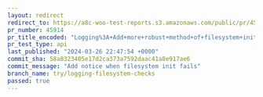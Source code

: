 ```yaml
---
layout: redirect
redirect_to: https://a8c-woo-test-reports.s3.amazonaws.com/public/pr/45914/api/index.html
pr_number: 45914
pr_title_encoded: "Logging%3A+Add+more+robust+method+of+filesystem+initialization+to+handle+configuration+edge+cases"
pr_test_type: api
last_published: "2024-03-26 22:47:54 +0000"
commit_sha: 58a8323405e17d2ca373a7592daac41a8e917ae6
commit_message: "Add notice when filesystem init fails"
branch_name: try/logging-filesystem-checks
passed: true
---
```

